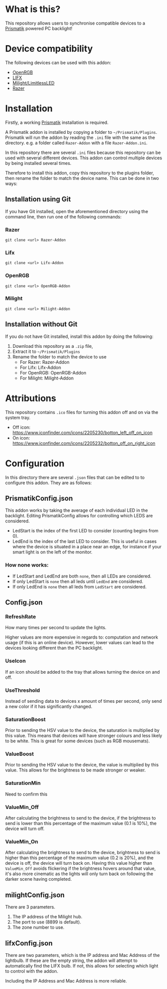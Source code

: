 # What is this?
This repository allows users to synchronise compatible devices to a [Prismatik](https://github.com/psieg/Lightpack) powered PC backlight!

# Device compatibility
The following devices can be used with this addon:

  * [OpenRGB](https://openrgb.org/)
  * [LIFX](https://www.lifx.com/)
  * [Milight/LimitlessLED](https://www.milight.com/)
  * [Razer](https://www.razer.com)


# Installation
Firstly, a working [Prismatik](https://github.com/psieg/Lightpack) installation is required.

A Prismatik addon is installed by copying a folder to `~/Prismatik/Plugins`. Prismatik will run the addon by reading the `.ini` file with the same
as the directory. e.g. a folder called `Razer-Addon` with a file `Razer-Addon.ini`.

In this repository there are several `.ini` files because this repository can be used with several different devices. This addon can control multiple devices by being installed several times.

Therefore to install this addon, copy this repository to the plugins folder, then rename the folder to match the device name. This can be done in two ways:

## Installation using Git
If you have Git installed, open the aforementioned directory using the command line, then run one of the following commands:

### Razer
`git clone <url> Razer-Addon`
### Lifx
`git clone <url> Lifx-Addon`
### OpenRGB
`git clone <url> OpenRGB-Addon`
### Milight
`git clone <url> Milight-Addon`

## Installation without Git
If you do not have Git installed, install this addon by doing the following:

  1. Download this repository as a `.zip` file, 
  2. Extract it to `~/Prismatik/Plugins`
  3. Rename the folder to match the device to use
     * For Razer: Razer-Addon
     * For Lifx: Lifx-Addon
     * For OpenRGB: OpenRGB-Addon
     * For Milight: Milight-Addon

# Attributions
This repository contains `.ico` files for turning this addon off and on via the system tray.
  * Off icon: https://www.iconfinder.com/icons/2205230/botton_left_off_on_icon
  * On icon: https://www.iconfinder.com/icons/2205232/botton_off_on_right_icon 

# Configuration
In this directory there are several `.json` files that can be edited to to configure this addon. They are as follows:

## PrismatikConfig.json
This addon works by taking the average of each individual LED in the backlight. Editing PrismatikConfig allows for controlling which LEDS are considered.
  * LedStart is the index of the first LED to consider (counting begins from 0). 
  * LedEnd is the index of the last LED to consider. 
This is useful in cases where the device is situated in a place near an edge, for instance if your smart light is on the left of the monitor.

### How none works:
  * If LedStart and LedEnd are both `none`, then all LEDs are considered.
  * If only LedStart is `none` then all leds until `LedEnd` are considered.
  * If only LedEnd is `none` then all leds from `LedStart` are considered.

## Config.json
### RefreshRate
How many times per second to update the lights. 

Higher values are more expensive in regards to: computation and network usage (if this is an online device).
However, lower values can lead to the devices looking different than the PC backlight.

### UseIcon
If an icon should be added to the tray that allows turning the device on and off.

### UseThreshold
Instead of sending data to devices x amount of times per second, only send a new color if it has significantly changed.

### SaturationBoost
Prior to sending the HSV value to the device, the saturation is multiplied by this value. This means that devices will have stronger colours and less likely to be white. This is great for some devices (such as RGB mousemats). 

### ValueBoost
Prior to sending the HSV value to the device, the value is multiplied by this value. This allows for the brightness to be made stronger or weaker.

### SaturationMin
Need to confirm this

### ValueMin_Off
After calculating the brightness to send to the device, if the brightness to send is lower than this percentage of the maximum value (0.1 is 10%), the device will turn off.

### ValueMin_On
After calculating the brightness to send to the device,  brightness to send is higher than this percentage of the maximum value (0.2 is 20%), and the device is off, the device will turn back on. Having this value higher than `ValueMin_Off` avoids flickering if the brightness hovers around that value, it's also more cinematic as the lights will only turn back on following the darker scene having completed.

## milightConfig.json
There are 3 parameters. 
1. The IP address of the Milight hub.
2. The port to use (8899 is default).
3. The zone number to use.

## lifxConfig.json
There are two parameters, which is the IP address and Mac Address of the lightbulb. If these are the empty string, the addon will attempt to automatically find the LIFX bulb. If not, this allows for selecting which light to control with the addon. 

Including the IP Address and Mac Address is more reliable.
